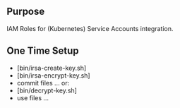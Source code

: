## Purpose
IAM Roles for (Kubernetes) Service Accounts integration.

## One Time Setup
* [bin/irsa-create-key.sh]
* [bin/irsa-encrypt-key.sh]
* commit files ...
or:
* [bin/decrypt-key.sh]
* use files ...
